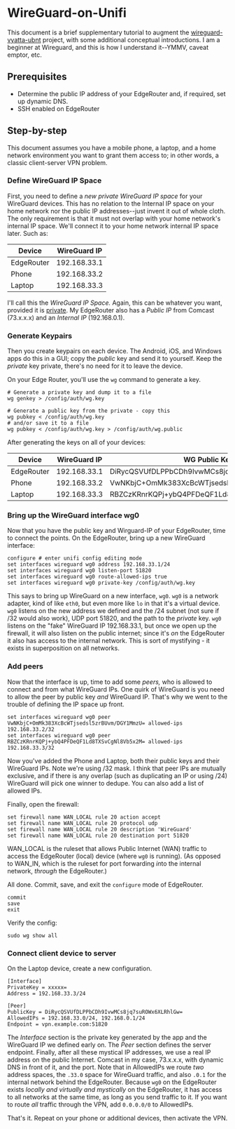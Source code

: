 # WireGuard-on-Unifi

This document is a brief supplementary tutorial to augment the [wireguard-vyatta-ubnt](https://github.com/WireGuard/wireguard-vyatta-ubnt/) project, with some additional conceptual introductions. I am a beginner at Wireguard, and this is how I understand it--YMMV, caveat emptor, etc. 

## Prerequisites

* Determine the public IP address of your EdgeRouter and, if required, set up dynamic DNS. 
* SSH enabled on EdgeRouter 

## Step-by-step 

This document assumes you have a mobile phone, a laptop, and a home network environment you want to grant them access to; in other words, a classic client-server VPN problem. 

### Define WireGuard IP Space

First, you need to define a *new private WireGuard IP space* for your WireGuard devices. This has no relation to the Internal IP space on your home network nor the public IP addresses--just invent it out of whole cloth. The only requirement is that it must not overlap with your home network's internal IP space. We'll connect it to your home network internal IP space later. Such as:

| Device | WireGuard IP |
|---|---|
| EdgeRouter| 192.168.33.1 |
| Phone | 192.168.33.2 |
| Laptop | 192.168.33.3 |

I'll call this the *WireGuard IP Space.* Again, this can be whatever you want, provided it is [private](https://en.wikipedia.org/wiki/Private_network#Private_IPv4_addresses). My EdgeRouter also has a *Public IP* from Comcast (73.x.x.x) and an *Internal IP* (192.168.0.1). 

### Generate Keypairs

Then you create keypairs on each device. The Android, iOS, and Windows apps do this in a GUI; copy the *public* key and send it to yourself. Keep the *private* key private, there's no need for it to leave the device. 

On your Edge Router, you'll use the `wg` command to generate a key. 

```
# Generate a private key and dump it to a file
wg genkey > /config/auth/wg.key 

# Generate a public key from the private - copy this
wg pubkey < /config/auth/wg.key
# and/or save it to a file
wg pubkey < /config/auth/wg.key > /config/auth/wg.public 
``` 

After generating the keys on all of your devices:

| Device | WireGuard IP | WG Public Key |
|---|---|---|
| EdgeRouter| 192.168.33.1 | DiRycQSVUfDLPPbCDh9IvwMCs8jq7suROWx6XLRhlGw= |
| Phone | 192.168.33.2 | VwNKbjC+OmMk383XcBcWTjsedsl5zrBUvm/DGY1MmzU= |
| Laptop | 192.168.33.3 | RBZCzKRnrKQPj+ybQ4PFDeQF1Ld8TXSvCgNl8Vb5x2M= |

### Bring up the WireGuard interface wg0

Now that you have the public key and Wirguard-IP of your EdgeRouter, time to connect the points. On the EdgeRouter, bring up a new WireGuard interface:

```
configure # enter unifi config editing mode 
set interfaces wireguard wg0 address 192.168.33.1/24
set interfaces wireguard wg0 listen-port 51820
set interfaces wireguard wg0 route-allowed-ips true
set interfaces wireguard wg0 private-key /config/auth/wg.key
```
This says to bring up WireGuard on a new interface, `wg0`. `wg0` is a network adapter, kind of like `eth0`, but even more like `lo` in that it's a virtual device. `wg0` listens on the new address we defined and the /24 subnet (not sure if /32 would also work), UDP port 51820, and the path to the *private* key. `wg0` listens on the "fake" WireGuard IP 192.168.33.1, but once we open up the firewall, it will also listen on the public internet; since it's *on* the EdgeRouter it also has access to the internal network. This is sort of mystifying - it exists in superposition on all networks. 

### Add peers 

Now that the interface is up, time to add some *peers,* who is allowed to connect and from what WireGuard IPs. One quirk of WireGuard is you need to allow the peer by public key *and* WireGuard IP. That's why we went to the trouble of defining the IP space up front. 

```
set interfaces wireguard wg0 peer VwNKbjC+OmMk383XcBcWTjsedsl5zrBUvm/DGY1MmzU= allowed-ips 192.168.33.2/32
set interfaces wireguard wg0 peer RBZCzKRnrKQPj+ybQ4PFDeQF1Ld8TXSvCgNl8Vb5x2M= allowed-ips 192.168.33.3/32
```

Now you've added the Phone and Laptop, both their public keys and their WireGuard IPs. Note we're using /32 mask. I think that peer IPs are mutually exclusive, and if there is any overlap (such as duplicating an IP or using /24) WireGuard will pick one winner to dedupe. You can also add a list of allowed IPs. 

Finally, open the firewall:

```
set firewall name WAN_LOCAL rule 20 action accept
set firewall name WAN_LOCAL rule 20 protocol udp
set firewall name WAN_LOCAL rule 20 description 'WireGuard'
set firewall name WAN_LOCAL rule 20 destination port 51820
```

WAN_LOCAL is the ruleset that allows Public Internet (WAN) traffic to access the EdgeRouter (local) device (where `wg0` is running). (As opposed to WAN_IN, which is the ruleset for port forwarding *in*to the internal network, *through* the EdgeRouter.) 

All done. Commit, save, and exit the `configure` mode of EdgeRouter.
```
commit
save
exit
```

Verify the config:
```
sudo wg show all
```

### Connect client device to server

On the Laptop device, create a new configuration.

```
[Interface]
PrivateKey = xxxxx=
Address = 192.168.33.3/24

[Peer]
PublicKey = DiRycQSVUfDLPPbCDh9IvwMCs8jq7suROWx6XLRhlGw=
AllowedIPs = 192.168.33.0/24, 192.168.0.1/24
Endpoint = vpn.example.com:51820
```

The *Interface* section is the private key generated by the app and the WireGuard IP we defined early on. The *Peer* section defines the server endpoint. Finally, after all these mystical IP addresses, we use a real IP address on the public Internet. Comcast in my case, 73.x.x.x, with dynamic DNS in front of it, and the port. Note that in AllowedIPs we route *two* address spaces, the `.33.0` space for WireGuard traffic, and also `.0.1` for the internal network behind the EdgeRouter. Because `wg0` on the EdgeRouter exists *locally and virtually and mystically* on the EdgeRouter, it has access to all networks at the same time, as long as you send traffic to it. If you want to route *all* traffic through the VPN, add `0.0.0.0/0` to AllowedIPs. 

That's it. Repeat on your phone or additional devices, then activate the VPN. 